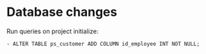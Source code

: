 # Database changes
Run queries on project initialize:

    - ALTER TABLE ps_customer ADD COLUMN id_employee INT NOT NULL;
